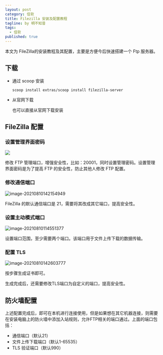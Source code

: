 ```yaml
---
layout: post
category: 佳软
title: Filezilla 安装及配置教程
tagline: by 明不知昔
tags: 
  - 佳软
published: true
---
```


本文为 FileZilla的安装教程及其配置，主要是方便今后快速搭建一个 Ftp 服务器。

<!--more-->

## 下载

- 通过 scoop 安装

  `scoop install extras/scoop install filezilla-server`

- 从官网下载

  也可以直接从官网下载安装

## FileZilla 配置

### 设置管理界面密码

![](https://i.loli.net/2021/08/10/pwIu6XDF7aMjNYW.png)

修改 FTP 管理端口，增强安全性，比如：20001，同时设置管理密码。设置管理界面密码是为了提高 FTP 的安全性，防止其他人修改 FTP 配置。

### 修改通信端口

![image-20210810142154949](https://i.loli.net/2021/08/10/bq1ZXiMzGhBTWDN.png)

FileZilla 的默认通信端口是 21，需要将其改成其它端口，提高安全性。

### 设置主动模式端口

![image-20210810114551377](https://i.loli.net/2021/08/10/a14EVkeP5dGbNhY.png)

设置端口范围，至少需要两个端口。该端口用于文件上传下载的数据传输。

### 配置 TLS

![image-20210810142603777](https://i.loli.net/2021/08/10/JHx6iTcPWuUDs52.png)

按步骤生成证书即可。

生成完成后，还需要修改TLS端口为自定义的端口，提高安全性。

## 防火墙配置

上述配置完成后，即可在本机进行连接使用，但是如果想在其它机器连接，则需要在安装电脑上的防火墙中添加入站规则，允许FTP相关的端口通过。上面的端口包括：

- 通信端口（默认21）
- 文件上传下载端口（默认1-65535）
- TLS 验证端口（默认990）

